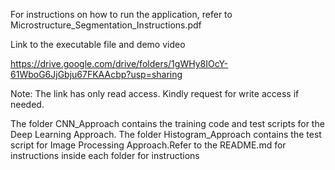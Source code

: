 For instructions on how to run the application, refer to Microstructure_Segmentation_Instructions.pdf

Link to the executable file and demo video

https://drive.google.com/drive/folders/1gWHy8IOcY-61WboG6JjGbju67FKAAcbp?usp=sharing

Note: The link has only read access. Kindly request for write access if needed.

The folder CNN_Approach contains the training code and test scripts for the Deep Learning Approach. The folder Histogram_Approach contains the test script for Image Processing Approach.Refer to the README.md for instructions inside each folder for instructions 


